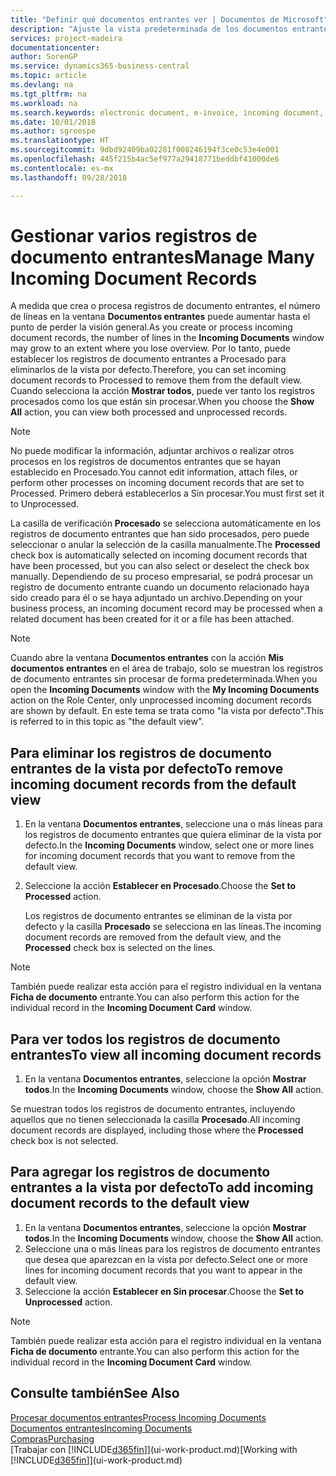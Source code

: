 ```yaml
---
title: "Definir qué documentos entrantes ver | Documentos de Microsoft"
description: "Ajuste la vista predeterminada de los documentos entrantes, como facturas electrónicas, para mejorar el resumen de registros procesados y sin procesar."
services: project-madeira
documentationcenter: 
author: SorenGP
ms.service: dynamics365-business-central
ms.topic: article
ms.devlang: na
ms.tgt_pltfrm: na
ms.workload: na
ms.search.keywords: electronic document, e-invoice, incoming document, OCR, ecommerce, document exchange, import invoice
ms.date: 10/01/2018
ms.author: sgroespe
ms.translationtype: HT
ms.sourcegitcommit: 9dbd92409ba02281f008246194f3ce0c53e4e001
ms.openlocfilehash: 445f215b4ac5ef977a29418771beddbf41000de6
ms.contentlocale: es-mx
ms.lasthandoff: 09/28/2018

---
```

# <a name="manage-many-incoming-document-records"></a><span data-ttu-id="6d4df-103">Gestionar varios registros de documento entrantes</span><span class="sxs-lookup"><span data-stu-id="6d4df-103">Manage Many Incoming Document Records</span></span>
<span data-ttu-id="6d4df-104">A medida que crea o procesa registros de documento entrantes, el número de líneas en la ventana **Documentos entrantes** puede aumentar hasta el punto de perder la visión general.</span><span class="sxs-lookup"><span data-stu-id="6d4df-104">As you create or process incoming document records, the number of lines in the **Incoming Documents** window may grow to an extent where you lose overview.</span></span> <span data-ttu-id="6d4df-105">Por lo tanto, puede establecer los registros de documento entrantes a Procesado para eliminarlos de la vista por defecto.</span><span class="sxs-lookup"><span data-stu-id="6d4df-105">Therefore, you can set incoming document records to Processed to remove them from the default view.</span></span> <span data-ttu-id="6d4df-106">Cuando selecciona la acción **Mostrar todos**, puede ver tanto los registros procesados como los que están sin procesar.</span><span class="sxs-lookup"><span data-stu-id="6d4df-106">When you choose the **Show All** action, you can view both processed and unprocessed records.</span></span>

> [!NOTE]  
>   <span data-ttu-id="6d4df-107">No puede modificar la información, adjuntar archivos o realizar otros procesos en los registros de documentos entrantes que se hayan establecido en Procesado.</span><span class="sxs-lookup"><span data-stu-id="6d4df-107">You cannot edit information, attach files, or perform other processes on incoming document records that are set to Processed.</span></span> <span data-ttu-id="6d4df-108">Primero deberá establecerlos a Sin procesar.</span><span class="sxs-lookup"><span data-stu-id="6d4df-108">You must first set it to Unprocessed.</span></span>

<span data-ttu-id="6d4df-109">La casilla de verificación **Procesado** se selecciona automáticamente en los registros de documento entrantes que han sido procesados, pero puede seleccionar o anular la selección de la casilla manualmente.</span><span class="sxs-lookup"><span data-stu-id="6d4df-109">The **Processed** check box is automatically selected on incoming document records that have been processed, but you can also select or deselect the check box manually.</span></span> <span data-ttu-id="6d4df-110">Dependiendo de su proceso empresarial, se podrá procesar un registro de documento entrante cuando un documento relacionado haya sido creado para él o se haya adjuntado un archivo.</span><span class="sxs-lookup"><span data-stu-id="6d4df-110">Depending on your business process, an incoming document record may be processed when a related document has been created for it or a file has been attached.</span></span>

> [!NOTE]  
>   <span data-ttu-id="6d4df-111">Cuando abre la ventana **Documentos entrantes** con la acción **Mis documentos entrantes** en el área de trabajo, solo se muestran los registros de documento entrantes sin procesar de forma predeterminada.</span><span class="sxs-lookup"><span data-stu-id="6d4df-111">When you open the **Incoming Documents** window with the **My Incoming Documents** action on the Role Center, only unprocessed incoming document records are shown by default.</span></span> <span data-ttu-id="6d4df-112">En este tema se trata como "la vista por defecto".</span><span class="sxs-lookup"><span data-stu-id="6d4df-112">This is referred to in this topic as "the default view".</span></span>

## <a name="to-remove-incoming-document-records-from-the-default-view"></a><span data-ttu-id="6d4df-113">Para eliminar los registros de documento entrantes de la vista por defecto</span><span class="sxs-lookup"><span data-stu-id="6d4df-113">To remove incoming document records from the default view</span></span>
1. <span data-ttu-id="6d4df-114">En la ventana **Documentos entrantes**, seleccione una o más líneas para los registros de documento entrantes que quiera eliminar de la vista por defecto.</span><span class="sxs-lookup"><span data-stu-id="6d4df-114">In the **Incoming Documents** window, select one or more lines for incoming document records that you want to remove from the default view.</span></span>
2. <span data-ttu-id="6d4df-115">Seleccione la acción **Establecer en Procesado**.</span><span class="sxs-lookup"><span data-stu-id="6d4df-115">Choose the **Set to Processed** action.</span></span>

    <span data-ttu-id="6d4df-116">Los registros de documento entrantes se eliminan de la vista por defecto y la casilla **Procesado** se selecciona en las líneas.</span><span class="sxs-lookup"><span data-stu-id="6d4df-116">The incoming document records are removed from the default view, and the **Processed** check box is selected on the lines.</span></span>

> [!NOTE]  
>   <span data-ttu-id="6d4df-117">También puede realizar esta acción para el registro individual en la ventana **Ficha de documento** entrante.</span><span class="sxs-lookup"><span data-stu-id="6d4df-117">You can also perform this action for the individual record in the **Incoming Document Card** window.</span></span>

## <a name="to-view-all-incoming-document-records"></a><span data-ttu-id="6d4df-118">Para ver todos los registros de documento entrantes</span><span class="sxs-lookup"><span data-stu-id="6d4df-118">To view all incoming document records</span></span>
1. <span data-ttu-id="6d4df-119">En la ventana **Documentos entrantes**, seleccione la opción **Mostrar todos**.</span><span class="sxs-lookup"><span data-stu-id="6d4df-119">In the **Incoming Documents** window, choose the **Show All** action.</span></span>

<span data-ttu-id="6d4df-120">Se muestran todos los registros de documento entrantes, incluyendo aquellos que no tienen seleccionada la casilla **Procesado**.</span><span class="sxs-lookup"><span data-stu-id="6d4df-120">All incoming document records are displayed, including those where the **Processed** check box is not selected.</span></span>

## <a name="to-add-incoming-document-records-to-the-default-view"></a><span data-ttu-id="6d4df-121">Para agregar los registros de documento entrantes a la vista por defecto</span><span class="sxs-lookup"><span data-stu-id="6d4df-121">To add incoming document records to the default view</span></span>
1. <span data-ttu-id="6d4df-122">En la ventana **Documentos entrantes**, seleccione la opción **Mostrar todos**.</span><span class="sxs-lookup"><span data-stu-id="6d4df-122">In the **Incoming Documents** window, choose the **Show All** action.</span></span>
2. <span data-ttu-id="6d4df-123">Seleccione una o más líneas para los registros de documento entrantes que desea que aparezcan en la vista por defecto.</span><span class="sxs-lookup"><span data-stu-id="6d4df-123">Select one or more lines for incoming document records that you want to appear in the default view.</span></span>
3. <span data-ttu-id="6d4df-124">Seleccione la acción **Establecer en Sin procesar**.</span><span class="sxs-lookup"><span data-stu-id="6d4df-124">Choose the **Set to Unprocessed** action.</span></span>  

> [!NOTE]  
>   <span data-ttu-id="6d4df-125">También puede realizar esta acción para el registro individual en la ventana **Ficha de documento** entrante.</span><span class="sxs-lookup"><span data-stu-id="6d4df-125">You can also perform this action for the individual record in the **Incoming Document Card** window.</span></span>

## <a name="see-also"></a><span data-ttu-id="6d4df-126">Consulte también</span><span class="sxs-lookup"><span data-stu-id="6d4df-126">See Also</span></span>
[<span data-ttu-id="6d4df-127">Procesar documentos entrantes</span><span class="sxs-lookup"><span data-stu-id="6d4df-127">Process Incoming Documents</span></span>](across-process-income-documents.md)  
[<span data-ttu-id="6d4df-128">Documentos entrantes</span><span class="sxs-lookup"><span data-stu-id="6d4df-128">Incoming Documents</span></span>](across-income-documents.md)  
[<span data-ttu-id="6d4df-129">Compras</span><span class="sxs-lookup"><span data-stu-id="6d4df-129">Purchasing</span></span>](purchasing-manage-purchasing.md)  
<span data-ttu-id="6d4df-130">[Trabajar con [!INCLUDE[d365fin](includes/d365fin_md.md)]](ui-work-product.md)</span><span class="sxs-lookup"><span data-stu-id="6d4df-130">[Working with [!INCLUDE[d365fin](includes/d365fin_md.md)]](ui-work-product.md)</span></span>

